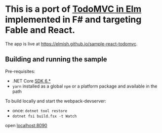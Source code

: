 This is a port of [TodoMVC in Elm](https://github.com/evancz/elm-todomvc) implemented in F# and targeting Fable and React.
========
The app is live at https://elmish.github.io/sample-react-todomvc.

## Building and running the sample
Pre-requisites:
* .NET Core [SDK 6.*](https://docs.microsoft.com/en-us/dotnet/core/install/sdk)
* `yarn` installed as a global `npm` or a platform package and available in the path 

To build locally and start the webpack-devserver:
* once: `dotnet tool restore`
* `dotnet fsi build.fsx -t Watch`

open [localhost:8090](http://localhost:8090)
